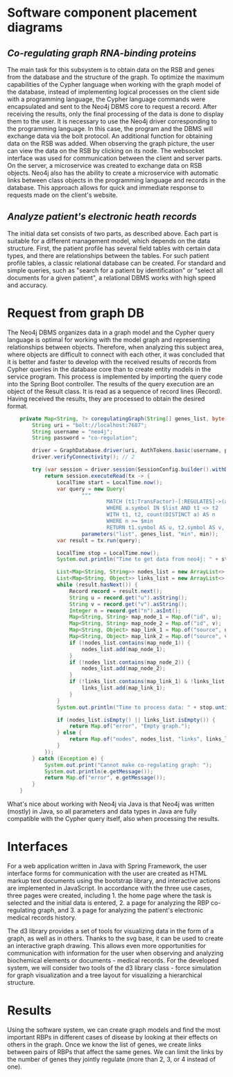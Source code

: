 # Software component placement diagrams
## _Co-regulating graph RNA-binding proteins_
The main task for this subsystem is to obtain data on the RSB and genes from the database and the structure of the graph. To optimize the maximum capabilities of the Cypher language when working with the graph model of the database, instead of implementing logical processes on the client side with a programming language, the Cypher language commands were encapsulated and sent to the Neo4j DBMS core to request a record. After receiving the results, only the final processing of the data is done to display them to the user. It is necessary to use the Neo4j driver corresponding to the programming language. In this case, the program and the DBMS will exchange data via the bolt protocol.
An additional function for obtaining data on the RSB was added. When observing the graph picture, the user can view the data on the RSB by clicking on its node. The websocket interface was used for communication between the client and server parts. On the server, a microservice was created to exchange data on RSB objects. Neo4j also has the ability to create a microservice with automatic links between class objects in the programming language and records in the database. This approach allows for quick and immediate response to requests made on the client's website.


## _Analyze patient's electronic heath records_
The initial data set consists of two parts, as described above. Each part is suitable for a different management model, which depends on the data structure. First, the patient profile has several field tables with certain data types, and there are relationships between the tables. For such patient profile tables, a classic relational database can be created. For standard and simple queries, such as "search for a patient by identification" or "select all documents for a given patient", a relational DBMS works with high speed and accuracy.


# Request from graph DB
The Neo4j DBMS organizes data in a graph model and the Cypher query language is optimal for working with the model graph and representing relationships between objects. Therefore, when analyzing this subject area, where objects are difficult to connect with each other, it was concluded that it is better and faster to develop with the received results of records from Cypher queries in the database core than to create entity models in the service program. This process is implemented by importing the query code into the Spring Boot controller. The results of the query execution are an object of the Result class. It is read as a sequence of record lines (Record). Having received the results, they are processed to obtain the desired format.

```java
    private Map<String, ?> coregulatingGraph(String[] genes_list, byte min) {
        String uri = "bolt://localhost:7687";
        String username = "neo4j";
        String password = "co-regulation";

        driver = GraphDatabase.driver(uri, AuthTokens.basic(username, password)); // 1
        driver.verifyConnectivity(); // 2

        try (var session = driver.session(SessionConfig.builder().withDatabase("neo4j").build())) {
            return session.executeRead(tx -> {
                LocalTime start = LocalTime.now();
                var query = new Query(
                        """
                                MATCH (t1:TransFactor)-[:REGULATES]->(a:Gene)<-[:REGULATES]-(t2:TransFactor)
                                WHERE a.symbol IN $list AND t1 <> t2
                                WITH t1, t2, count(DISTINCT a) AS n
                                WHERE n >= $min
                                RETURN t1.symbol AS u, t2.symbol AS v, n""",
                        parameters("list", genes_list, "min", min));
                var result = tx.run(query);

                LocalTime stop = LocalTime.now();
                System.out.println("Time to get data from neo4j: " + start.until(stop, ChronoUnit.MILLIS));

                List<Map<String, String>> nodes_list = new ArrayList<>();
                List<Map<String, Object>> links_list = new ArrayList<>();
                while (result.hasNext()) {
                    Record record = result.next();
                    String u = record.get("u").asString();
                    String v = record.get("v").asString();
                    Integer n = record.get("n").asInt();
                    Map<String, String> map_node_1 = Map.of("id", u);
                    Map<String, String> map_node_2 = Map.of("id", v);
                    Map<String, Object> map_link_1 = Map.of("source", u, "target", v, "value", n);
                    Map<String, Object> map_link_2 = Map.of("source", v, "target", u, "value", n);
                    if (!nodes_list.contains(map_node_1)) {
                        nodes_list.add(map_node_1);
                    }
                    if (!nodes_list.contains(map_node_2)) {
                        nodes_list.add(map_node_2);
                    }
                    if (!links_list.contains(map_link_1) & !links_list.contains(map_link_2)) {
                        links_list.add(map_link_1);
                    }
                }
                System.out.println("Time to process data: " + stop.until(LocalTime.now(), ChronoUnit.MILLIS));

                if (nodes_list.isEmpty() || links_list.isEmpty()) {
                    return Map.of("error", "Empty graph.");
                } else {
                    return Map.of("nodes", nodes_list, "links", links_list);
                }
            });
        } catch (Exception e) {
            System.out.print("Cannot make co-regulating graph: ");
            System.out.println(e.getMessage());
            return Map.of("error", e.getMessage());
        }
    }
```

What's nice about working with Neo4j via Java is that Neo4j was written (mostly) in Java, so all parameters and data types in Java are fully compatible with the Cypher query itself, also when processing the results.

# Interfaces
For a web application written in Java with Spring Framework, the user interface forms for communication with the user are created as HTML markup text documents using the bootstrap library, and interactive actions are implemented in JavaScript. In accordance with the three use cases, three pages were created, including 1. the home page where the task is selected and the initial data is entered, 2. a page for analyzing the RBP co-regulating graph, and 3. a page for analyzing the patient's electronic medical records history.


The d3 library provides a set of tools for visualizing data in the form of a graph, as well as in others. Thanks to the svg base, it can be used to create an interactive graph drawing. This allows even more opportunities for communication with information for the user when observing and analyzing biochemical elements or documents - medical records. For the developed system, we will consider two tools of the d3 library class - force simulation for graph visualization and a tree layout for visualizing a hierarchical structure.

# Results
Using the software system, we can create graph models and find the most important RBPs in different cases of disease by looking at their effects on others in the graph. Once we know the list of genes, we create links between pairs of RBPs that affect the same genes. We can limit the links by the number of genes they jointly regulate (more than 2, 3, or 4 instead of one).